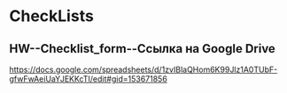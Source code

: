 # CheckLists  

## HW--Checklist_form--Ссылка на Google Drive
https://docs.google.com/spreadsheets/d/1zvIBlaQHom6K99Jlz1A0TUbF-gfwFwAeiUaYJEKKcTI/edit#gid=153671856
